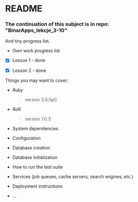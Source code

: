 # README

<h3>The continuation of this subject is in repo: "BinarApps_lekcje_3-10"</h3>


And tiny progress list.

* Own work progress list

- [x] Lesson 1 - done
- [x] Lesson 2 - done



Things you may want to cover:

* Ruby
  > version 3.0.0p0

* RoR
  > version 7.0.3

* System dependencies

* Configuration

* Database creation

* Database initialization

* How to run the test suite

* Services (job queues, cache servers, search engines, etc.)

* Deployment instructions

* ...
